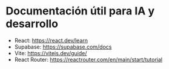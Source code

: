 # Documentación útil para IA y desarrollo

- React: https://react.dev/learn
- Supabase: https://supabase.com/docs
- Vite: https://vitejs.dev/guide/
- React Router: https://reactrouter.com/en/main/start/tutorial
